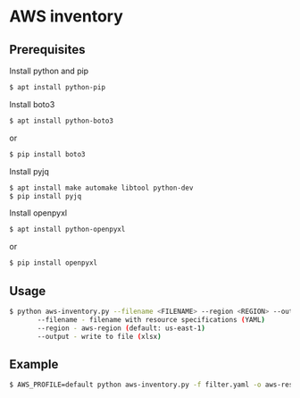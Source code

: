 # AWS inventory

## Prerequisites
Install python and pip
```bash
$ apt install python-pip
```
Install boto3
```bash
$ apt install python-boto3
```
or
```bash
$ pip install boto3
```
Install pyjq
```bash
$ apt install make automake libtool python-dev
$ pip install pyjq
```
Install openpyxl
```bash
$ apt install python-openpyxl
```
or
```bash
$ pip install openpyxl
```
## Usage
```bash
$ python aws-inventory.py --filename <FILENAME> --region <REGION> --output <FILENAME>
       --filename - filename with resource specifications (YAML)
       --region - aws-region (default: us-east-1)
       --output - write to file (xlsx)
```
## Example
```bash
$ AWS_PROFILE=default python aws-inventory.py -f filter.yaml -o aws-resources.xlsx
```
